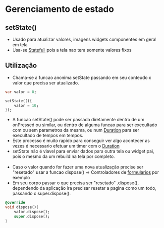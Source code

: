 # Gerenciamento de estado
## setState()
- Usado para atualizar valores, imagens widgets componentes em geral em tela
- Usa-se [Statefull](./Flutter_Topicos.md#tipos-basicos-widgets) pois a tela nao tera somente valores fixos
## Utilização
- Chama-se a funcao anonima setState passando em seu conteudo o valor que precisa ser atualizado.
```dart
var valor = 0;

setState((){
    valor = 10;
});
```
- A funcao setState() pode ser passada diretamente dentro de um onPressed ou similar, ou dentro de alguma funcao para ser execultado com ou sem parametros da mesma, ou num [Duration](./Apoio_Widgets/WidgetsTree.md#duration) para ser execultado de tempos em tempos.
- Este processo é muito rapido para conseguir ver algo acontecer as vezes é necessario efetuar um timer com o [Duration](./Apoio_Widgets/WidgetsTree.md#duration)
- setState não é viavel para enviar dados para outra tela ou widget pai, pois o mesmo da um rebuild na tela por completo.<br><br>
- Caso o valor quando for fazer uma nova atualização precise ser "resetado" usar a funcao dispose() => Controladores de [formularios](./Apoio_Widgets/Forms.md#form) por exemplo
- Em seu corpo passar o que precisa ser "resetado" .dispose(), dependendo da aplicação ira precisar resetar a pagina como um todo, passando o super.dispose().
```dart
@override
void dispose(){
    valor.dispose();
    super.dispose();
}
```